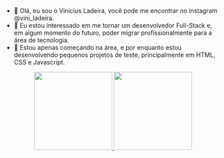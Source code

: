 - 👋 Olá, eu sou o Vinícius Ladeira, você pode me encontrar no instagram @vini_ladeira. 
- 👀 Eu estou interessado em me tornar um desenvolvedor Full-Stack e, em algum momento do futuro, poder migrar profissionalmente para a área de tecnologia. 
- 🌱 Estou apenas começando na área, e por enquanto estou desenvolvendo pequenos projetos de teste, principalmente em HTML, CSS e Javascript. 

<div align="center">
  <a href="https://github.com/rafaballerini">
  <img height="180em" src="https://github-readme-stats.vercel.app/api?username=vini-ladeira&show_icons=true&theme=gotham&include_all_commits=true&count_private=true"/>
  <img height="180em" src="https://github-readme-stats.vercel.app/api/top-langs/?username=vini-ladeira&layout=compact&langs_count=7&theme=gotham"/>
</div>
